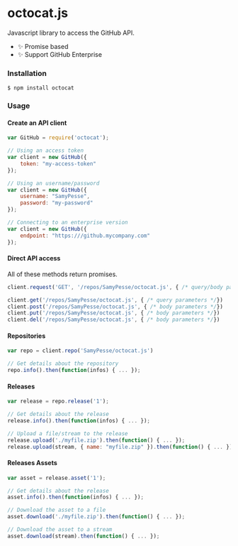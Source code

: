 # octocat.js

Javascript library to access the GitHub API.

- :sparkles: Promise based
- :sparkles: Support GitHub Enterprise


### Installation

```
$ npm install octocat
```

### Usage

#### Create an API client

```js
var GitHub = require('octocat');

// Using an access token
var client = new GitHub({
    token: "my-access-token"
});

// Using an username/password
var client = new GitHub({
    username: "SamyPesse",
    password: "my-password"
});

// Connecting to an enterprise version
var client = new GitHub({
    endpoint: "https:///github.mycompany.com"
});
```

#### Direct API access

All of these methods return promises.

```js
client.request('GET', '/repos/SamyPesse/octocat.js', { /* query/body parameters */})

client.get('/repos/SamyPesse/octocat.js', { /* query parameters */})
client.post('/repos/SamyPesse/octocat.js', { /* body parameters */})
client.put('/repos/SamyPesse/octocat.js', { /* body parameters */})
client.del('/repos/SamyPesse/octocat.js', { /* body parameters */})
```

#### Repositories

```js
var repo = client.repo('SamyPesse/octocat.js')

// Get details about the repository
repo.info().then(function(infos) { ... });
```

#### Releases

```js
var release = repo.release('1');

// Get details about the release
release.info().then(function(infos) { ... });

// Upload a file/stream to the release
release.upload('./myfile.zip').then(function() { ... });
release.upload(stream, { name: "myfile.zip" }).then(function() { ... });
```

#### Releases Assets

```js
var asset = release.asset('1');

// Get details about the release
asset.info().then(function(infos) { ... });

// Download the asset to a file
asset.download('./myfile.zip').then(function() { ... });

// Download the asset to a stream
asset.download(stream).then(function() { ... });
```
